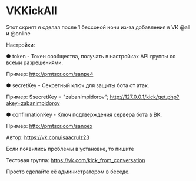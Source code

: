 # VKKickAll

Этот скрипт я сделал после 1 бессоной ночи из-за добавления в VK @all и @online

Настройки:

● token           - Токен сообщества, получать в настройках API группы со всеми разрешениями. 

Пример: http://prntscr.com/sanpe4

● secretKey       - Секретный ключ для защиты бота от атак.

Пример: $secretKey = "zabanimpidorov"; http://127.0.0.1/kick/get.php?akey=zabanimpidorov

● confirmationKey - Ключ подтверждения сервера бота в ВК.

Пример: http://prntscr.com/sanoex



Автор: https://vk.com/isaacrulz23

Если появились проблемы в установке, то пишите

Тестовая группа: https://vk.com/kick_from_conversation

Просто сделайте её администратором в беседе.
